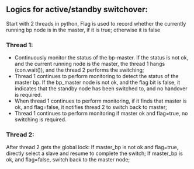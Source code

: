 ## Logics for active/standby switchover:
Start with 2 threads in python,
Flag is used to record whether the currently running bp node is in the master, if it is true; otherwise it is false

### Thread 1:
- Continuously monitor the status of the bp-master. If the status is not ok, and the current running node is the master, the thread 1 hangs (con.wait()), and the thread 2 performs the switching;
- Thread 1 continues to perform monitoring to detect the status of the master bp. If the bp_master node is not ok, and the flag bit is false, it indicates that the standby node has been switched to, and no handover is required.
- When thread 1 continues to perform monitoring, if it finds that master is ok, and flag=false, it notifies thread 2 to switch back to master;
- Thread 1 continues to perform monitoring if master ok and flag=true, no switching is required.


### Thread 2:
After thread 2 gets the global lock:
If master_bp is not ok and flag=true, directly select a slave and resume to complete the switch;
If master_bp is ok, and flag=false, switch back to the master node;